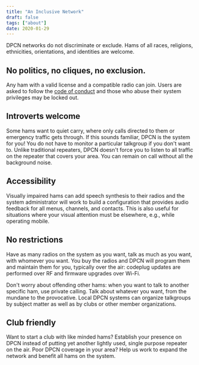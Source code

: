 ```yaml
---
title: "An Inclusive Network"
draft: false
tags: ["about"]
date: 2020-01-29
---
```


DPCN networks do not discriminate or exclude. Hams of all races, religions, ethnicities, orientations, and identities are welcome.

<!--more-->

## No politics, no cliques, no exclusion.

Any ham with a valid license and a compatible radio can join. Users are asked to follow the [code of conduct](/about/code-of-conduct) and those who abuse their system privileges may be locked out.

## Introverts welcome

Some hams want to quiet carry, where only calls directed to them or emergency traffic gets through. If this sounds familiar, DPCN is the system for you! You do not have to monitor a particular talkgroup if you don't want to. Unlike traditional repeaters, DPCN doesn't force you to listen to all traffic on the repeater that covers your area. You can remain on call without all the background noise.

## Accessibility

Visually impaired hams can add speech synthesis to their radios and the system administrator will work to build a configuration that provides audio feedback for all menus, channels, and contacts. This is also useful for situations where your visual attention must be elsewhere, e.g., while operating mobile.

## No restrictions

Have as many radios on the system as you want, talk as much as you want, with whomever you want. You buy the radios and DPCN will program them and maintain them for you, typically over the air: codeplug updates are performed over RF and firmware upgrades over Wi-Fi.

Don't worry about offending other hams: when you want to talk to another specific ham, use private calling. Talk about whatever you want, from the mundane to the provocative. Local DPCN systems can organize talkgroups by subject matter as well as by clubs or other member organizations.

## Club friendly

Want to start a club with like minded hams? Establish your presence on DPCN instead of putting yet another lightly used, single purpose repeater on the air. Poor DPCN coverage in your area? Help us work to expand the network and benefit all hams on the system.
